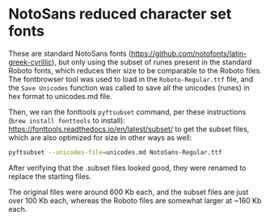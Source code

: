 # NotoSans reduced character set fonts

These are standard NotoSans fonts (https://github.com/notofonts/latin-greek-cyrillic), but only using the subset of runes present in the standard Roboto fonts, which reduces their size to be comparable to the Roboto files. The fontbrowser tool was used to load in the `Roboto-Regular.ttf` file, and the `Save Unicodes` function was called to save all the unicodes (runes) in hex format to unicodes.md file.

Then, we ran the fonttools `pyftsubset` command, per these instructions (`brew install fonttools` to install): https://fonttools.readthedocs.io/en/latest/subset/ to get the subset files, which are also optimized for size in other ways as well:

```bash
pyftsubset --unicodes-file=unicodes.md NotoSans-Regular.ttf
```

After verifying that the .subset files looked good, they were renamed to replace the starting files.

The original files were around 600 Kb each, and the subset files are just over 100 Kb each, whereas the Roboto files are somewhat larger at ~160 Kb each.


